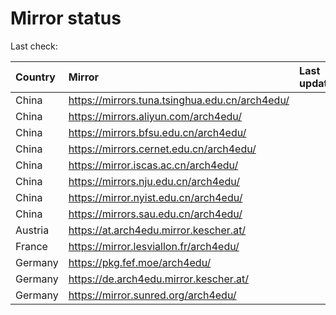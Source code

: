 <script src="./time.js"></script>
# Mirror status
Last check: <script type="text/javascript">localize(1733815494.8657784);</script>

|Country|Mirror|Last update|
|:------|:-----|:----------|
|China|https://mirrors.tuna.tsinghua.edu.cn/arch4edu/|<script type="text/javascript">localize(1733769888);</script>|
|China|https://mirrors.aliyun.com/arch4edu/|<script type="text/javascript">localize(1733769888);</script>|
|China|https://mirrors.bfsu.edu.cn/arch4edu/|<script type="text/javascript">localize(1733769888);</script>|
|China|https://mirrors.cernet.edu.cn/arch4edu/|<script type="text/javascript">localize(1733769888);</script>|
|China|https://mirror.iscas.ac.cn/arch4edu/|<script type="text/javascript">localize(1733769888);</script>|
|China|https://mirrors.nju.edu.cn/arch4edu/|<script type="text/javascript">localize(1733726770);</script>|
|China|https://mirror.nyist.edu.cn/arch4edu/|<script type="text/javascript">localize(1733769888);</script>|
|China|https://mirrors.sau.edu.cn/arch4edu/|<script type="text/javascript">localize(1731653531);</script>|
|Austria|https://at.arch4edu.mirror.kescher.at/|<script type="text/javascript">localize(1733769888);</script>|
|France|https://mirror.lesviallon.fr/arch4edu/|<script type="text/javascript">localize(1733769888);</script>|
|Germany|https://pkg.fef.moe/arch4edu/|<script type="text/javascript">localize(1733769888);</script>|
|Germany|https://de.arch4edu.mirror.kescher.at/|<script type="text/javascript">localize(1733769888);</script>|
|Germany|https://mirror.sunred.org/arch4edu/|<script type="text/javascript">localize(1733769888);</script>|

<script src="./tablefilter/tablefilter.js"></script>
<script src="./table.js"></script>